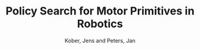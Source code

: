 ---
collection: conference
permalink: /publications/Kober2009NIPS
pubtype: conference 
title: "Policy Search for Motor Primitives in Robotics" 
author: "Kober, Jens and Peters, Jan" 
year: 2009
avenue: Advances in Neural Information Processing Systems 21 (NIPS 2008) 
url: https://papers.nips.cc/paper/3545-policy-search-for-motor-primitives-in-robotics 
pages: 849--856 
code: http://jenskober.de/code.php 
video: https://youtu.be/cNyoMVZQdYM 
abstract: 
---